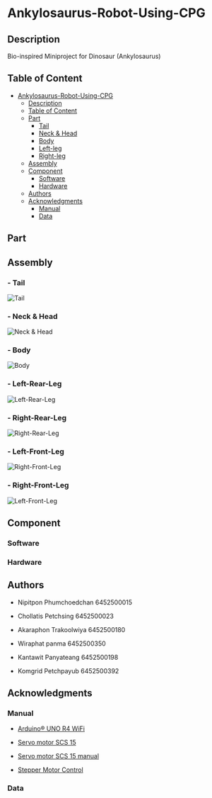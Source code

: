 # Ankylosaurus-Robot-Using-CPG

## Description

Bio-inspired Miniproject for Dinosaur (Ankylosaurus)

## Table of Content
- [Ankylosaurus-Robot-Using-CPG](#ankylosaurus-robot-using-cpg)
  - [Description](#description)
  - [Table of Content](#table-of-content)
  - [Part](#part)
    - [Tail](#tail)
    - [Neck & Head](#neck--head)
    - [Body](#body)
    - [Left-leg](#left-leg)
    - [Right-leg](#right-leg)
  - [Assembly](#assembly)
  - [Component](#component)
    - [Software](#software)
    - [Hardware](#hardware)
  - [Authors](#authors)
  - [Acknowledgments](#acknowledgments)
    - [Manual](#manual)
    - [Data](#data)

## Part

## Assembly

### - Tail

![Tail](https://github.com/ChollatisP/Ankylosaurus-Robot-Using-CPG/assets/154317545/aa5efd62-8106-48ae-b9c2-ba582fc3eb29)

### - Neck & Head

![Neck & Head](https://github.com/ChollatisP/Ankylosaurus-Robot-Using-CPG/assets/154317545/26f7062d-85b6-4c35-9f77-5c8f6e8af2ee)

### - Body

![Body](https://github.com/ChollatisP/Ankylosaurus-Robot-Using-CPG/assets/154317545/b59cbfcf-e06a-43e9-9fc2-5402b3750539)

### - Left-Rear-Leg

![Left-Rear-Leg](https://github.com/ChollatisP/Ankylosaurus-Robot-Using-CPG/assets/154317545/76fd6fe8-253b-4880-8c71-8ed925a14081)

### - Right-Rear-Leg

![Right-Rear-Leg](https://github.com/ChollatisP/Ankylosaurus-Robot-Using-CPG/assets/154317545/4ab3d72d-8f17-4ccf-81dc-d1b68c0791ea)

### - Left-Front-Leg

![Right-Front-Leg](https://github.com/ChollatisP/Ankylosaurus-Robot-Using-CPG/assets/154317545/b9e2c8a5-399d-45f0-a990-aae1dbc88b24)

### - Right-Front-Leg

![Left-Front-Leg](https://github.com/ChollatisP/Ankylosaurus-Robot-Using-CPG/assets/154317545/7bff1022-7ee6-4904-8687-2b6b476ae650)

## Component

### Software

### Hardware

## Authors

* Nipitpon Phumchoedchan 6452500015

* Chollatis Petchsing 6452500023

* Akaraphon Trakoolwiya 6452500180

* Wiraphat panma 6452500350

* Kantawit Panyateang 6452500198

* Komgrid Petchpayub 6452500392

## Acknowledgments
### Manual

* [Arduino® UNO R4 WiFi](https://docs.arduino.cc/resources/datasheets/ABX00087-datasheet.pdf)

* [Servo motor SCS 15](https://www.feetechrc.com/Data/feetechrc/upload/file/20201127/start%20%20tutorial201015.pdf)

* [Servo motor SCS 15 manual](https://grobotronics.com/images/companies/1/datasheets/SCS15&SCS115%20Manual.pdf?1516269264467)

* [Stepper Motor Control](https://howtomechatronics.com/tutorials/arduino/how-to-control-stepper-motor-with-a4988-driver-and-arduino/)

### Data
